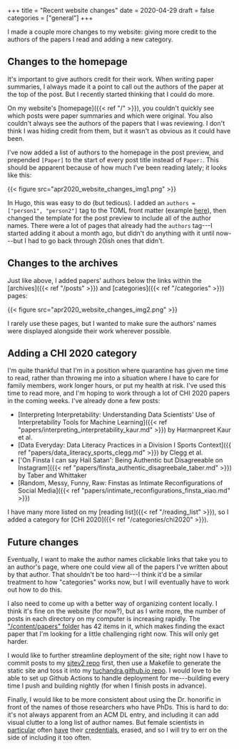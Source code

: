 +++
title = "Recent website changes"
date = 2020-04-29
draft = false
categories = ["general"]
+++

I made a couple more changes to my website: giving more credit to the authors of the papers I read and adding a new category.
<!--more-->

## Changes to the homepage
It's important to give authors credit for their work. When writing paper summaries, I always made it a point to call out the authors of the paper at the top of the post. But I recently started thinking that I could do more.

On my website's [homepage]({{< ref "/" >}}), you couldn't quickly see which posts were paper summaries and which were original. You also couldn't always see the authors of the papers that I was reviewing. I don't think I was hiding credit from them, but it wasn't as obvious as it could have been.

I've now added a list of authors to the homepage in the post preview, and prepended `[Paper]` to the start of every post title instead of `Paper:`. This should be apparent because of how much I've been reading lately; it looks like this:

{{< figure src="apr2020_website_changes_img1.png" >}} &nbsp;

In Hugo, this was easy to do (but tedious). I added an `authors = ["person1", "person2"]` tag to the TOML front matter (example [here](https://github.com/tuchandra/sitev2/blob/master/content/papers/finsta_authentic_disagreebale_taber.md)), then changed the template for the post preview to include all of the author names. There were a lot of pages that already had the `authors` tag---I started adding it about a month ago, but didn't do anything with it until now---but I had to go back through 20ish ones that didn't.

## Changes to the archives
Just like above, I added papers' authors below the links within the [archives]({{< ref "/posts" >}}) and [categories]({{< ref "/categories" >}}) pages:

{{< figure src="apr2020_website_changes_img2.png" >}} &nbsp;

I rarely use these pages, but I wanted to make sure the authors' names were displayed alongside their work wherever possible.

## Adding a CHI 2020 category
I'm quite thankful that I'm in a position where quarantine has given me time to read, rather than throwing me into a situation where I have to care for family members, work longer hours, or put my health at risk. I've used this time to read more, and I'm hoping to work through a lot of CHI 2020 papers in the coming weeks. I've already done a few posts:
 * [Interpreting Interpretability: Understanding Data Scientists' Use of Interpretability Tools for Machine Learning]({{< ref "papers/interpreting_interpretability_kaur.md" >}}) by Harmanpreet Kaur et al.
 * [Data Everyday: Data Literacy Practices in a Division I Sports Context]({{ ref "papers/data_literacy_sports_clegg.md" >}}) by Clegg et al.
 * ['On Finsta I can say Hail Satan': Being Authentic but Disagreeable on Instagram]({{< ref "papers/finsta_authentic_disagreebale_taber.md" >}}) by Taber and Whittaker
 * [Random, Messy, Funny, Raw: Finstas as Intimate Reconfigurations of Social Media]({{< ref "papers/intimate_reconfigurations_finsta_xiao.md" >}})

I have many more listed on my [reading list]({{< ref "/reading_list" >}}), so I added a category for [CHI 2020]({{< ref "/categories/chi2020" >}}).

## Future changes
Eventually, I want to make the author names clickable links that take you to an author's page, where one could view all of the papers I've written about by that author. That shouldn't be too hard---I think it'd be a similar treatment to how "categories" works now, but I will eventually have to work out how to do this.

I also need to come up with a better way of organizing content locally. I think it's fine on the website (for now?), but as I write more, the number of posts in each directory on my computer is increasing rapidly. The ["/content/papers" folder](https://github.com/tuchandra/sitev2/tree/master/content/papers) has 42 items in it, which makes finding the exact paper that I'm looking for a little challenging right now. This will only get harder.

I would like to further streamline deployment of the site; right now I have to commit posts to my [sitev2 repo](https://github.com/tuchandra/sitev2) first, then use a Makefile to generate the static site and toss it into my [tuchandra.github.io repo](https://github.com/tuchandra/tuchandra.github.io). I would love to be able to set up Github Actions to handle deployment for me---building every time I push and building nightly (for when I finish posts in advance).

Finally, I would like to be more consistent about using the Dr. honorific in front of the names of those researchers who have PhDs. This is hard to do: it's not always apparent from an ACM DL entry, and including it can add visual clutter to a long list of author names. But female scientists in [particular](https://twitter.com/SarahEBond/status/1199057767631400961) often [have](https://twitter.com/jenheemstra/status/1244287273136422912) their [credentials](https://twitter.com/iLemmon/status/1255139478714253315), erased, and so I will try to err on the side of including it too often.
